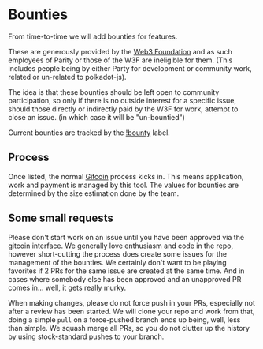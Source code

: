 # Bounties

From time-to-time we will add bounties for features.

These are generously provided by the [Web3 Foundation](https://web3.foundation/) and as such employees of Parity or those of the W3F are ineligible for them. (This includes people being by either Party for development or community work, related or un-related to polkadot-js).

The idea is that these bounties should be left open to community participation, so only if there is no outside interest for a specific issue, should those directly or indirectly paid by the W3F for work, attempt to close an issue. (in which case it will be "un-bountied")

Current bounties are tracked by the [!bounty](https://github.com/polkadot-js/ui/labels/%21bounty) label.

## Process

Once listed, the normal [Gitcoin](https://gitcoin.co/) process kicks in. This means application, work and payment is managed by this tool. The values for bounties are determined by the size estimation done by the team.

## Some small requests

Please don't start work on an issue until you have been approved via the gitcoin interface. We generally love enthusiasm and code in the repo, however short-cutting the process does create some issues for the management of the bounties. We certainly don't want to be playing favorites if 2 PRs for the same issue are created at the same time. And in cases where somebody else has been approved and an unapproved PR comes in... well, it gets really murky.

When making changes, please do not force push in your PRs, especially not after a review has been started. We will clone your repo and work from that, doing a simple `pull` on a force-pushed branch ends up being, well, less than simple. We squash merge all PRs, so you do not clutter up the history by using stock-standard pushes to your branch.

